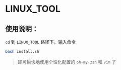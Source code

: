 # LINUX_TOOL
## 使用说明：
`cd` 到 `LINUX_TOOL` 路径下，输入命令
```bash
bash install.sh
```
>	即可愉快地使用个性化配置的 `oh-my-zsh` 和 `vim` 了
